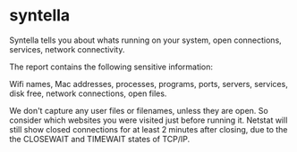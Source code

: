 # syntella
Syntella tells you about whats running on your system, open connections, services, network connectivity.

The report contains the following sensitive information:

Wifi names, Mac addresses, processes, programs, ports, servers, services, disk free, network connections, open files.

We don't capture any user files or filenames, unless they are open. So consider which websites you were visited just before running it. Netstat will still show closed connections for at least 2 minutes after closing, due to the the CLOSEWAIT and TIMEWAIT states of TCP/IP.

 
